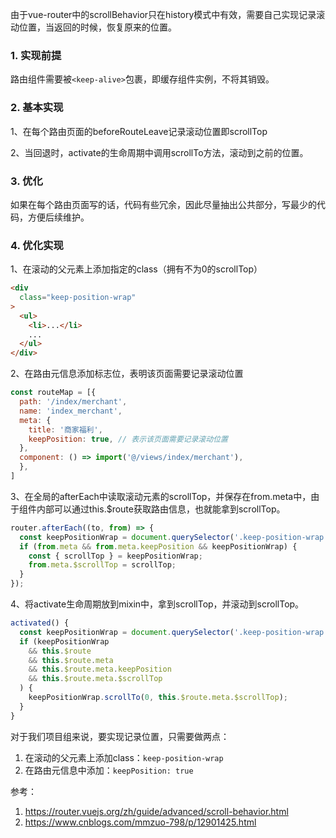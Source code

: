 
由于vue-router中的scrollBehavior只在history模式中有效，需要自己实现记录滚动位置，当返回的时候，恢复原来的位置。

### 1. 实现前提

路由组件需要被`<keep-alive>`包裹，即缓存组件实例，不将其销毁。

### 2. 基本实现

1、在每个路由页面的beforeRouteLeave记录滚动位置即scrollTop

2、当回退时，activate的生命周期中调用scrollTo方法，滚动到之前的位置。

### 3. 优化

如果在每个路由页面写的话，代码有些冗余，因此尽量抽出公共部分，写最少的代码，方便后续维护。

### 4. 优化实现

1、在滚动的父元素上添加指定的class（拥有不为0的scrollTop）

```html
<div
  class="keep-position-wrap"
>
  <ul>
    <li>...</li>
    ...
  </ul>
</div>
```

2、在路由元信息添加标志位，表明该页面需要记录滚动位置

```js
const routeMap = [{
  path: '/index/merchant',
  name: 'index_merchant',
  meta: {
    title: '商家福利',
    keepPosition: true, // 表示该页面需要记录滚动位置
  },
  component: () => import('@/views/index/merchant'),
  },
]
```

3、在全局的afterEach中读取滚动元素的scrollTop，并保存在from.meta中，由于组件内部可以通过this.$route获取路由信息，也就能拿到scrollTop。

```js
router.afterEach((to, from) => {
  const keepPositionWrap = document.querySelector('.keep-position-wrap');
  if (from.meta && from.meta.keepPosition && keepPositionWrap) {
    const { scrollTop } = keepPositionWrap;
    from.meta.$scrollTop = scrollTop;
  }
});
```

4、将activate生命周期放到mixin中，拿到scrollTop，并滚动到scrollTop。

```js
activated() {
  const keepPositionWrap = document.querySelector('.keep-position-wrap');
  if (keepPositionWrap
    && this.$route
    && this.$route.meta
    && this.$route.meta.keepPosition
    && this.$route.meta.$scrollTop
  ) {
    keepPositionWrap.scrollTo(0, this.$route.meta.$scrollTop);
  }
}
```

对于我们项目组来说，要实现记录位置，只需要做两点：

1. 在滚动的父元素上添加class：`keep-position-wrap`
2. 在路由元信息中添加：`keepPosition: true`

参考：

1. https://router.vuejs.org/zh/guide/advanced/scroll-behavior.html
2. https://www.cnblogs.com/mmzuo-798/p/12901425.html
